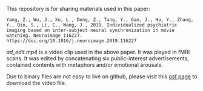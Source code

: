 This repository is for sharing materials used in this paper:
```
Yang, Z., Wu, J., Xu, L., Deng, Z., Tang, Y., Gao, J., Hu, Y., Zhang, Y., Qin, S., Li, C., Wang, J., 2019. Individualized psychiatric imaging based on inter-subject neural synchronization in movie watching. Neuroimage 116227. https://doi.org/10.1016/j.neuroimage.2019.116227
```


*ad_edit.mp4* is a video clip used in the above paper. It was played in fMRI scans. It was edited by concatenating six public-interest advertisements, contained contents with metaphors and/or emotional arousals.

Due to binary files are not easy to live on github, please visit this [osf page](https://osf.io/avhgs/) to download the video file.